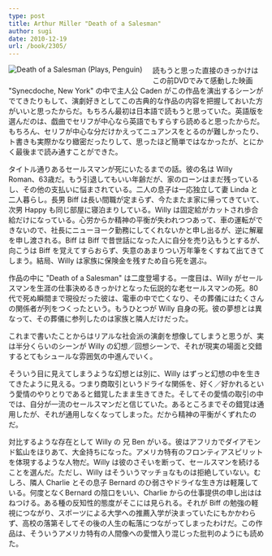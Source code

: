 ```yaml
---
type: post
title: Arthur Miller "Death of a Salesman"
author: sugi
date: 2010-12-19
url: /book/2305/
---
```

<a href="http://www.amazon.co.jp/exec/obidos/ASIN/0140481346/chezsugi-22/ref=nosim/" target="_blank" name="amazletlink"><img class="alignleft" style="float: left; margin: 0 20px 20px 0;" src="http://ecx.images-amazon.com/images/I/51B3ZQ4KSTL._SL160_.jpg" alt="Death of a Salesman (Plays, Penguin)" /></a>

読もうと思った直接のきっかけはこの前DVDでみて感動した映画 "Synecdoche, New York" の中で主人公 Caden がこの作品を演出するシーンがでてきたりもして、演劇好きとしてこの古典的な作品の内容を把握しておいた方がいいと思ったからだ。もちろん最初は日本語で読もうと思っていた。英語版を選んだのは、戯曲でセリフが中心なら英語でもすらすら読めると思ったからだ。もちろん、セリフが中心な分だけかえってニュアンスをとるのが難しかったり、ト書きも実際かなり緻密だったりして、思ったほど簡単ではなかったが、とにかく最後まで読み通すことができた。

タイトル通りあるセールスマンが死にいたるまでの話。彼の名は Willy Roman、63歳だ。もう引退してもいい年齢だが、家のローンはまだ残っているし、その他の支払いに悩まされている。二人の息子は一応独立して妻 Linda と二人暮らし。長男 Biff は長い間職が定まらず、今たまたま家に帰ってきていて、次男 Happy も同じ部屋に寝泊まりしている。Willy は固定給がカットされ歩合給だけになっている。心労からか精神の平衡が失われつつあって、車の運転ができないので、社長にニューヨーク勤務にしてくれないかと申し出るが、逆に解雇を申し渡される。Biff は Biff で昔世話になった人に自分を売り込もうとするが、向こうは Biff を覚えてすらおらず、失意のあまりつい万年筆をくすねて出てきてしまう。結局、Willy は家族に保険金を残すため自ら死を選ぶ。

作品の中に "Death of a Salesman" は二度登場する。一度目は、Willy がセールスマンを生涯の仕事決めるきっかけとなった伝説的な老セールスマンの死。80代で死ぬ瞬間まで現役だった彼は、電車の中で亡くなり、その葬儀にはたくさんの関係者が列をつくったという。もうひとつが Willy 自身の死。彼の夢想とは異なって、その葬儀に参列したのは家族と隣人だけだった。

これまで書いたことからはリアルな社会派の演劇を想像してしまうと思うが、実は半分くらいのシーンが Willy の幻想／回想シーンで、それが現実の場面と交錯するとてもシュールな雰囲気の中進んでいく。

そういう目に見えてしまうような幻想とは別に、Willy はずっと幻想の中を生きてきたように見える。つまり商取引というドライな関係を、好く／好かれるという愛情のやりとりであると錯覚したまま生きてきた。そしてその愛情の取引の中では、自分が一流のセールスマンだと信じていた。あるところまでその錯覚は通用したが、それが通用しなくなってしまった。だから精神の平衡がくずれたのだ。

対比するような存在として Willy の 兄 Ben がいる。彼はアフリカでダイアモンド鉱山をほりあて、大金持ちになった。アメリカ特有のフロンティアスピリットを体現するような人物だ。Willy は彼のさそいを断って、セールスマンを続けることを選んだ。ただし、Willy はそういうマッチョなものは拒絶していない。むしろ、隣人 Charlie とその息子 Bernard のひ弱さやドライな生き方は軽蔑している。何度となくBernard の陰口をいい、Charlie からの仕事提供の申し出ははねつける。ある種の反知性的態度がそこには見られる。それが Biff の勉強の軽視につながり、スポーツによる大学への推薦入学が決まっていたにもかかわらず、高校の落第そしてその後の人生の転落につながってしまったわけだ。この作品は、そういうアメリカ特有の人間像への愛憎入り混じった批判のようにも読めた。
